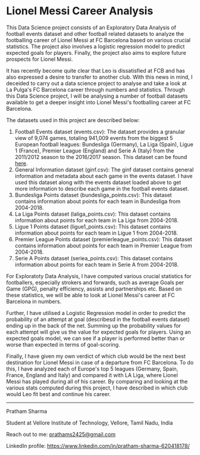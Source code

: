 # Lionel Messi Career Analysis
This Data Science project consists of an Exploratory Data Analysis of football events dataset and other football related datasets to analyze the footballing career of Lionel Messi at FC Barcelona based on various crucial statistics. The project also involves a logistic regression model to predict expected goals for players. Finally, the project also aims to explore future prospects for Lionel Messi.

It has recently become quite clear that Leo is dissatisfied at FCB and has also expressed a desire to transfer to another club. With this news in mind, I deceided to carry out a data science project to analyse and take a look at La Pulga's FC Barcelona career through numbers and statistics. Through this Data Science project, I will be analysing a number of football datasets available to get a deeper insight into Lionel Messi's footballing career at FC Barcelona.

The datasets used in this project are described below:
  1. Football Events dataset (events.csv): The dataset provides a granular view of 9,074 games, totaling 941,009 events from the biggest 5 European football leagues: Bundesliga                                              (Germany), La Liga (Spain), Ligue 1 (France), Premier League (England) and Serie A (Italy) from the 2011/2012 season to the 2016/2017                                              season. This dataset can be found [here](https://www.kaggle.com/secareanualin/football-events). 
  2. General Information dataset (ginf.csv): The ginf dataset contains general information and metadata about each game in the events dataset. I have used this dataset along with                                              the events dataset loaded above to get more information to describe each game in the football events dataset.
  3. Bundesliga Points dataset (bundesliga_points.csv): This dataset contains information about points for each team in Bundesliga from 2004-2018.
  4. La Liga Points dataset (laliga_points.csv): This dataset contains information about points for each team in La Liga from 2004-2018.
  5. Ligue 1 Points dataset (ligue1_points.csv): This dataset contains information about points for each team in Ligue 1 from 2004-2018.
  6. Premier League Points dataset (premierleague_points.csv): This dataset contains information about points for each team in Premier League from 2004-2018.
  7. Serie A Points dataset (seriea_points.csv): This dataset contains information about points for each team in Serie A from 2004-2018.
  
For Exploratoty Data Analysis, I have computed various crucial statistics for footballers, especially strokers and forwards, such as average Goals per Game (GPG), penalty efficiency, assists and partnerships etc. Based on these statistics, we will be able to look at Lionel Messi's career at FC Barcelona in numbers.

Further, I have utilised a Logistic Regression model in order to predict the probability of an attempt at goal (describesd in the football events dataset) ending up in the back of the net. Summing up the probability values for each attempt will give us the value for expected goals for players. Using an expected goals model, we can see if a player is performed better than or worse than expected in terms of goal-scoring.

Finally, I have given my own verdict of which club would be the next best destination for Lionel Messi in case of a departure from FC Barcelona. To do this, I have analyzed each of Europe's top 5 leagues (Germany, Spain, France, England and Italy) and compared it with LA Liga, where Lionel Messi has played during all of his career. By comparing and looking at the various stats computed during this project, I have described in which club would Leo fit best and continue his career.

-----------------------------------------------------------------------------------------------------------------------------------------------------------------------------------

Pratham Sharma

Student at Vellore Institute of Technology, Vellore, Tamil Nadu, India

Reach out to me: prathams2425@gmail.com

LinkedIn profile: https://www.linkedin.com/in/pratham-sharma-620418178/
